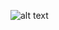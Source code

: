 ![alt text](https://github.com/shanko07/ELM327Dash/docs/ELM_Dash.jpg "ELM 327 Bluetooth Adapter in Action!")
